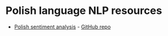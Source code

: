 # Polish language NLP resources

* [Polish sentiment analysis](https://ermlab.com/en/blog/nlp/polish-sentiment-analysis-using-keras-and-word2vec/) - [GitHub repo](https://github.com/Ermlab/pl-sentiment-analysis)
